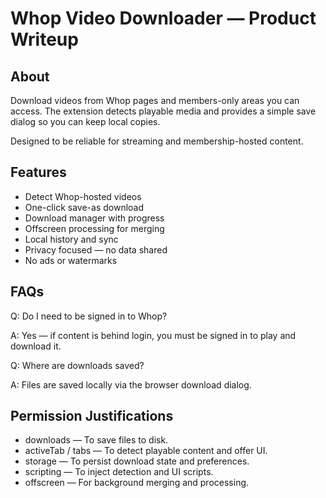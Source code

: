 # Whop Video Downloader — Product Writeup

## About
Download videos from Whop pages and members-only areas you can access. The extension detects playable media and provides a simple save dialog so you can keep local copies.

Designed to be reliable for streaming and membership-hosted content.

## Features

- Detect Whop-hosted videos
- One-click save-as download
- Download manager with progress
- Offscreen processing for merging
- Local history and sync
- Privacy focused — no data shared
- No ads or watermarks

## FAQs

Q: Do I need to be signed in to Whop?

A: Yes — if content is behind login, you must be signed in to play and download it.

Q: Where are downloads saved?

A: Files are saved locally via the browser download dialog.

## Permission Justifications

- downloads — To save files to disk.
- activeTab / tabs — To detect playable content and offer UI.
- storage — To persist download state and preferences.
- scripting — To inject detection and UI scripts.
- offscreen — For background merging and processing.
